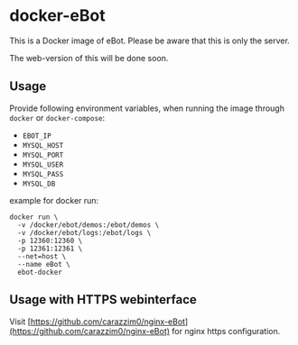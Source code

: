 docker-eBot
==========

This is a Docker image of eBot.
Please be aware that this is only the server.

The web-version of this will be done soon.

Usage
-----
Provide following environment variables, when running the image through `docker` or `docker-compose`:

* `EBOT_IP`
* `MYSQL_HOST`
* `MYSQL_PORT`
* `MYSQL_USER`
* `MYSQL_PASS`
* `MYSQL_DB`

example for docker run:
```
docker run \
  -v /docker/ebot/demos:/ebot/demos \
  -v /docker/ebot/logs:/ebot/logs \
  -p 12360:12360 \
  -p 12361:12361 \
  --net=host \
  --name eBot \
  ebot-docker
```

Usage with HTTPS webinterface
-----------------------------

Visit [https://github.com/carazzim0/nginx-eBot](https://github.com/carazzim0/nginx-eBot) for nginx https configuration.
